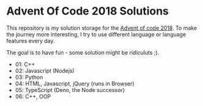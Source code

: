 
# Advent Of Code 2018 Solutions

This repository is my solution storage for the [Advent of code 2018](https://adventofcode.com/2018).
To make the journey more interesting, I try to use different language or language features every day. 

The goal is to have fun - some solution might be ridiculuts ;).

- 01: C++
- 02: Javascript (Nodejs)
- 03: Python
- 04: HTML, Javascript, jQuery (runs in Browser)
- 05: TypeScript (Deno, the Node successor)
- 06: C++, OOP

